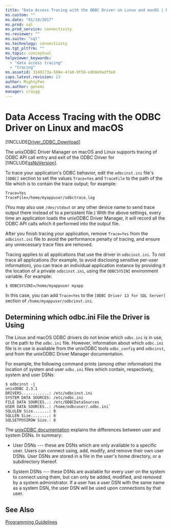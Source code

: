 ```yaml
---
title: "Data Access Tracing with the ODBC Driver on Linux and macOS | Microsoft Docs"
ms.custom: ""
ms.date: "01/19/2017"
ms.prod: sql
ms.prod_service: connectivity
ms.reviewer: ""
ms.suite: "sql"
ms.technology: connectivity
ms.tgt_pltfrm: ""
ms.topic: conceptual
helpviewer_keywords: 
  - "data access tracing"
  - "tracing"
ms.assetid: 3149173a-588e-47a0-9f50-edb8e9adf5e8
caps.latest.revision: 13
author: MightyPen
ms.author: genemi
manager: craigg
---
```

# Data Access Tracing with the ODBC Driver on Linux and macOS
[!INCLUDE[Driver_ODBC_Download](../../../includes/driver_odbc_download.md)]

The unixODBC Driver Manager on macOS and Linux supports tracing of ODBC API call entry and exit of the ODBC Driver for [!INCLUDE[ssNoVersion](../../../includes/ssnoversion_md.md)].

To trace your application's ODBC behavior, edit the `odbcinst.ini` file's `[ODBC]` section to set the values `Trace=Yes` and `TraceFile`
to the path of the file which is to contain the trace output; for example:

```  
Trace=Yes
TraceFile=/home/myappuser/odbctrace.log
```  

(You may also use `/dev/stdout` or any other device name to send trace output there instead of to a persistent file.) With the above settings, every time an application loads the unixODBC Driver Manager, it will record all the ODBC API calls which it performed into the output file.

After you finish tracing your application, remove `Trace=Yes` from the `odbcinst.ini` file to avoid the performance penalty of tracing, and ensure any unnecessary trace files are removed.
  
Tracing applies to all applications that use the driver in `odbcinst.ini`. To not trace all applications (for example, to avoid disclosing sensitive per-user information), you can trace an individual application instance by providing it the location of a private `odbcinst.ini`, using the `ODBCSYSINI` environment variable. For example:  
  
```  
$ ODBCSYSINI=/home/myappuser myapp
```  
  
In this case, you can add `Trace=Yes` to the `[ODBC Driver 13 for SQL Server]` section of `/home/myappuser/odbcinst.ini`.

## Determining which odbc.ini File the Driver is Using

The Linux and macOS ODBC drivers do not know which `odbc.ini` is in use, or the path to the `odbc.ini` file. However, information about which `odbc.ini` file is in use is available from the unixODBC tools `odbc_config` and `odbcinst`, and from the unixODBC Driver Manager documentation.  
  
For example, the following command prints (among other information) the location of system and user `odbc.ini` files which contain, respectively, system and user DSNs:

```
$ odbcinst -j
unixODBC 2.3.1
DRIVERS............: /etc/odbcinst.ini
SYSTEM DATA SOURCES: /etc/odbc.ini
FILE DATA SOURCES..: /etc/ODBCDataSources
USER DATA SOURCES..: /home/odbcuser/.odbc.ini`
SQLULEN Size.......: 8
SQLLEN Size........: 8
SQLSETPOSIROW Size.: 8
```

The [unixODBC documentation](http://www.unixodbc.org/doc/UserManual/) explains the differences between user and system DSNs. In summary:  

- User DSNs --- these are DSNs which are only available to a specific user. Users can connect using, add, modify, and remove their own user DSNs. User DSNs are stored in a file in the user's home directory, or a subdirectory thereof.
  
- System DSNs --- these DSNs are available for every user on the system to connect using them, but can only be added, modified, and removed by a system administrator. If a user has a user DSN with the same name as a system DSN, the user DSN will be used upon connections by that user.

## See Also
[Programming Guidelines](../../../connect/odbc/linux-mac/programming-guidelines.md)
